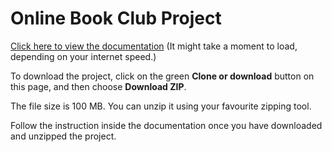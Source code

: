 # Online Book Club Project

<a href="/Mikhail Goulding Online Book Club Project 2020/Documentation/Online%20Book%20Club%20Documentation.pdf">Click here to view the documentation</a> (It might take a moment to load, depending on your internet speed.)

To download the project, click on the green **Clone or download** button on this page, and then choose **Download ZIP**.

The file size is 100 MB. You can unzip it using your favourite zipping tool.

Follow the instruction inside the documentation once you have downloaded and unzipped the project.
